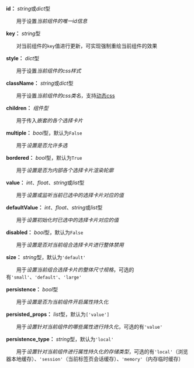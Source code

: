 **id：** *string*或*dict*型

　　用于设置*当前组件的唯一id信息*

**key：** *string*型

　　对当前组件的`key`值进行更新，可实现强制重绘当前组件的效果

**style：** *dict*型

　　用于设置*当前组件的css样式*

**className：** *string*或*dict*型

　　用于设置*当前组件的css类名*，支持[动态css](/advanced-classname)

**children：** *组件型*

　　用于传入*嵌套的各个选择卡片*

**multiple：** *bool*型，默认为`False`

　　用于*设置是否允许多选*

**bordered：** *bool*型，默认为`True`

　　用于*设置是否为内部各个选择卡片渲染轮廓*

**value：** *int*、*float*、*string*或*list*型

　　用于*设置或监听当前已选中的选择卡片对应的值*

**defaultValue：** *int*、*float*、*string*或*list*型

　　用于*设置初始化时已选中的选择卡片对应的值*

**disabled：** *bool*型，默认为`False`

　　用于*设置是否对当前组合选择卡片进行整体禁用*

**size：** *string*型，默认为`'default'`

　　用于*设置当前组合选择卡片的整体尺寸规格*，可选的有`'small'`、`'default'`、`'large'`

**persistence：** *bool*型

　　用于*设置是否为当前组件开启属性持久化*

**persisted_props：** *list*型，默认为`['value']`

　　用于*设置针对当前组件的哪些属性进行持久化*，可选的有`'value'`

**persistence_type：** *string*型，默认为`'local'`

　　用于*设置针对当前组件进行属性持久化的存储类型*，可选的有`'local'`（浏览器本地缓存）、`'session'`（当前标签页会话缓存）、`'memory'`（内存临时缓存）